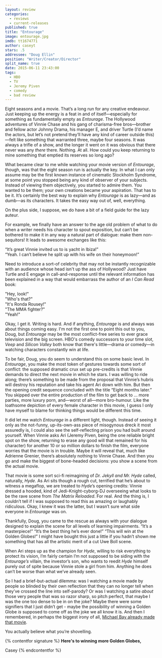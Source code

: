 ```yaml
---
layout: review
categories: 
  - reviews
  - current-releases
published: true
title: "Entourage"
image: entourage.jpg
imdb: tt1674771
author: caseyt
stars: .5
addressee: "Doug Ellin"
position: "Writer/Creator/Director"
split_name: true
date: 2015-06-11 23:43:00
tags: 
  - HBO
  - TV
  - Jeremy Piven
  - comedy
  - bad review
---
```

Eight seasons and a movie. That’s a long run for any creative endeavour. Just keeping up the energy is a feat in and of itself—especially for something as fundamentally empty as _Entourage_. The Hollywood adventures of Vinnie Chase and his gang of charisma-free bros—brother and fellow actor Johnny Drama, his manager E, and driver Turtle (I’d name the actors, but let’s not pretend they’ll have any kind of career outside this)—felt like something that warranted three, maybe four seasons. It was always a trifle of a show, and the longer it went on it was obvious that there never was any _there_ there. Nothing. At all. How could you keep returning to mine something that emptied its reserves so long ago?

What became clear to me while watching your movie version of _Entourage_, though, was that the eight season run is actually the key. In what I can only assume may be the first known instance of cinematic Stockholm Syndrome, at some point you stopped being any kind of observer of your subjects. Instead of viewing them objectively, you started to admire them. You wanted to be them; your own creations became your aspiration. That has to be it. It’s certainly the best way to explain why _Entourage_ is as lazy—and as dumb—as its characters. It takes the easy way out of, well, everything.
 
On the plus side, I suppose, we do have a bit of a field guide for the lazy auteur.

For example, we finally have an answer to the age old problem of what to do when a writer needs his character to spout exposition, but can’t be bothered to make it in any way a natural part of dialogue: make them non-sequitors! It leads to awesome exchanges like this:

“It’s great Vinnie invited us to is yacht in Ibiza!”  
“Yeah. I can’t believe he split up with his wife on their honeymoon!”

Need to introduce a sort-of celebrity that may not be instantly recognizable with an audience whose head isn't up the ass of Hollywood? Just have Turtle and E engage in call-and-response until the relevant information has been explained in a way that would embarrass the author of an _I Can Read_ book:

"Hey, look!"  
"Who's that?"  
"It's Ronda Rousey!"  
"The MMA fighter?"   
"Yeah!"

Okay, I get it. Writing is hard. And if anything, _Entourage_ is and always was about things coming easy. I'm not the first one to point this out to you, Doug, but _Entourage_ may be the most conflict-free series to ever grace television and the big screen. HBO's comedy successors to your time slot, _Veep_ and _Silicon Valley_ both know that there's little—drama _or_ comedy—in watching characters constantly win at life. 

To be fair, Doug, you do seem to understand this on some basic level. In _Entourage_, you make the most token of gestures towards some sort of conflict: the supposed dramatic crux set up pre-credits is that Vinnie demands to direct the next movie in which he stars. I was willing to ride along; there’s something to be made from the proposal that Vinnie’s hubris will destroy his reputation and take his agent Ari down with him. But then the opening credit sequence concluded with the title “Eight months later.” You skipped over the entire production of the film to get back to … more parties, more luxury porn, and—worst of all—more bro-humour. Like the loathsome depiction of every female character in this movie, I guess I only have myself to blame for thinking things would be different this time.

It did let me watch _Entourage_ in a different light, though. Instead of seeing it only as the not-funny, up-its-own-ass piece of misogynous dreck it most assuredly is, I could also see the self-reflecting prison you had built around yourself. When Vinnie asks Ari (Jeremy Piven, being the one reliable bright spot on the show, returning to erase any good will that remained for his character) for another 10 or so million dollars to finish the film, everyone worries that the movie is in trouble. Maybe it will reveal that, much like Adrienne Grenier, there’s absolutely nothing to Vinnie Chase. And then you go and make the biggest of bone-headed decisions: you show a scene from the actual movie.

That movie is some sort sci-fi reimagining of _Dr. Jekyll and Mr. Hyde_ called, naturally, _Hyde_. As Ari sits though a rough cut, terrified that he’s about to witness a megaflop, we are treated to _Hyde_’s opening credits: Vinnie dressed a hooded, kind of Jedi-Knight-cyborg-DJ overseeing what looks to be the rave scene from _The Matrix Reloaded_. For real. And the thing is, I couldn’t tell if I was supposed to read this as amazing or laughably ridiculous. Okay, I knew it was the latter, but I wasn’t sure what side everyone in _Entourage_ was on.

Thankfully, Doug, you came to the rescue as always with your dialogue designed to explain the scene for all levels of learning impairments. “It’s a masterpiece!” “It’s the best thing he’s ever done!” “This will win at the Golden Globes!” I might have bought this just a little if you hadn’t shown me something that has all the artistic merit of a cut Uwe Boll scene. 

When Ari steps up as the champion for _Hyde_, willing to risk everything to protect its vision, I’m fairly certain I’m not supposed to be siding with the _Entourage’s_ villain, the investor’s son, who wants to reedit _Hyde_ himself purely out of spite because Vinnie stole a girl from him. Anything he does can’t be worse than what we’ve already seen.

So I had a brief-but-actual dilemma: was I watching a movie made by people so blinded by their own reflection that they can no longer tell when they’ve crossed the line into self-parody? Or was I watching a satire _about_ those very people that was so razor sharp, so pitch perfect, that maybe I was the one too dense to be in on the joke? Maybe there were some signifiers that I just didn’t get - maybe the possibility of winning a Golden Globe _is_ supposed to come off as the joke we all know it is. And then I remembered, in perhaps the biggest irony of all, [Michael Bay already made that movie](http://www.dearcastandcrew.com/content/2013/4/26/pain-gain.html).

You actually believe what you’re shovelling.

{% contentfor signature %}
**Here's to winning more Golden Globes,**

Casey
{% endcontentfor %}